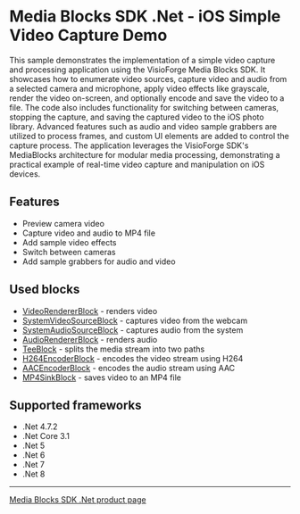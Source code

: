 # Media Blocks SDK .Net - iOS Simple Video Capture Demo

This sample demonstrates the implementation of a simple video capture and processing application using the VisioForge Media Blocks SDK. It showcases how to enumerate video sources, capture video and audio from a selected camera and microphone, apply video effects like grayscale, render the video on-screen, and optionally encode and save the video to a file. The code also includes functionality for switching between cameras, stopping the capture, and saving the captured video to the iOS photo library. Advanced features such as audio and video sample grabbers are utilized to process frames, and custom UI elements are added to control the capture process. The application leverages the VisioForge SDK's MediaBlocks architecture for modular media processing, demonstrating a practical example of real-time video capture and manipulation on iOS devices.

## Features

- Preview camera video
- Capture video and audio to MP4 file
- Add sample video effects
- Switch between cameras
- Add sample grabbers for audio and video

## Used blocks

- [VideoRendererBlock](https://www.visioforge.com/help/docs/dotnet/mediablocks/VideoRendering/) - renders video
- [SystemVideoSourceBlock](https://www.visioforge.com/help/docs/dotnet/mediablocks/Sources/SystemVideoSourceBlock/) - captures video from the webcam
- [SystemAudioSourceBlock](https://www.visioforge.com/help/docs/dotnet/mediablocks/Sources/SystemAudioSourceBlock/) - captures audio from the system
- [AudioRendererBlock](https://www.visioforge.com/help/docs/dotnet/mediablocks/AudioRendering/) - renders audio
- [TeeBlock](https://www.visioforge.com/help/docs/dotnet/mediablocks/Special/TeeBlock/) - splits the media stream into two paths
- [H264EncoderBlock](https://www.visioforge.com/help/docs/dotnet/mediablocks/VideoEncoders/H264EncoderBlock/) - encodes the video stream using H264
- [AACEncoderBlock](https://www.visioforge.com/help/docs/dotnet/mediablocks/AudioEncoders/AACEncoderBlock/) - encodes the audio stream using AAC
- [MP4SinkBlock](https://www.visioforge.com/help/docs/dotnet/mediablocks/Sinks/MP4SinkBlock/) - saves video to an MP4 file

## Supported frameworks

- .Net 4.7.2
- .Net Core 3.1
- .Net 5
- .Net 6
- .Net 7
- .Net 8

---

[Media Blocks SDK .Net product page](https://www.visioforge.com/media-blocks-sdk)
